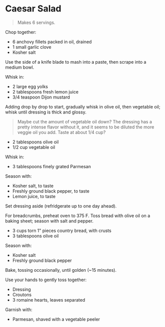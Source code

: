 Caesar Salad
============

> Makes 6 servings.

Chop together:

- 6 anchovy fillets packed in oil, drained
- 1 small garlic clove
- Kosher salt

Use the side of a knife blade to mash into a paste, then scrape into a medium bowl.

Whisk in:

- 2 large egg yolks
- 2 tablespoons fresh lemon juice
- 3/4 teaspoon Dijon mustard

Adding drop by drop to start, gradually whisk in olive oil, then vegetable oil; whisk until dressing is thick and glossy.

> Maybe cut the amount of vegetable oil down? The dressing has a pretty intense flavor without it, and it seems to be diluted the more veggie oil you add. Taste at about 1/4 cup?

- 2 tablespoons olive oil
- 1/2 cup vegetable oil

Whisk in:

- 3 tablespoons finely grated Parmesan

Season with:
 
- Kosher salt, to taste
- Freshly ground black pepper, to taste
- Lemon juice, to taste

Set dressing aside (refridgerate up to one day ahead).

For breadcrumbs, preheat oven to 375 F. Toss bread with olive oil on a baking sheet; season with salt and pepper.

- 3 cups torn 1" pieces country bread, with crusts
- 3 tablespoons olive oil

Season with:

- Kosher salt
- Freshly ground black pepper

Bake, tossing occasionally, until golden (~15 minutes).

Use your hands to gently toss together:

- Dressing
- Croutons
- 3 romaine hearts, leaves separated

Garnish with:

- Parmesan, shaved with a vegetable peeler

